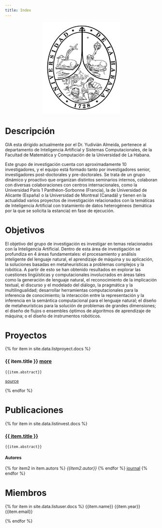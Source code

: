 ```yaml
---
title: Index
---
```


<center>
<img src="/assets/escudo.jpg"
     alt="Logo Universidad de La Habana"
     width="256"
     height="300">
</center>

# Descripción

GIA esta dirigido actualmente por el Dr. Yudivián Almeida, pertenece al departamento de Inteligencia Artificial y Sistemas Computacionales, de la Facultad de Matemática y Computación de la Universidad de La Habana.

Este grupo de investigación cuenta con aproximadamente 10 investigadores, y el equipo está formado
tanto por investigadores senior, investigadores post-doctorales y pre-doctorales. Se trata de un grupo
dinámico y proactivo que organizan distintos seminarios internos, colaboran con diversas colaboraciones
con centros internacionales, como la Universidad Paris 1 Panthéon-Sorbonne (Francia), la de
Universidad de Alicante (España) o la Universidad de Montreal (Canadá) y tienen en la actualidad varios
proyectos de investigación relacionados con la temáticas de Inteligencia Artificial con tratamiento de
datos heterogéneos (temática por la que se solicita la estancia) en fase de ejecución.

# Objetivos

El objetivo del grupo de investigación es investigar en temas relacionados con la Inteligencia Artificial.
Dentro de esta área de investigación se profundiza en 4 áreas fundamentales: el procesamiento y
análisis inteligente del lenguaje natural, el aprendizaje de máquina y su aplicación, la soluciones basadas
en metaheurísticas a problemas complejos y la robótica. A partir de esto se han obtenido resultados en
explorar las cuestiones lingüísticas y computacionales involucrados en áreas tales como la generación
de lenguaje natural, el reconocimiento de la implicación textual, el discurso y el modelado del diálogo, la
pragmática y la multilingualidad; desarrollar herramientas computacionales para la inferencia de
conocimiento; la interacción entre la representación y la inferencia en la semántica computacional para el
lenguaje natural; el diseño de metaheurísticas para la solución de problemas de grandes dimensiones; el
diseño de flujos o ensembles óptimos de algoritmos de aprendizaje de máquina; o el diseño de
instrumentos robóticos.

# Proyectos


{% for item in site.data.listproyect.docs %}
### {{ item.title }} [more]({{item.link}})

	{{item.abstract}}

[source]( {{item.linkdesc}} )

{% endfor %}

# Publicaciones

{% for item in site.data.listinvest.docs %}
### [{{ item.title }}]({{item.link}})

	{{item.abstract}}

#### Autores
{% for item2 in item.autors %}
*{{item2.autor}}*
{% endfor %}
[journal]( {{item.journal}} )
{% endfor %}

# Miembros

{% for item in site.data.listuser.docs %}
{{item.name}}
{{item.year}}
{{item.email}}

{% endfor %}